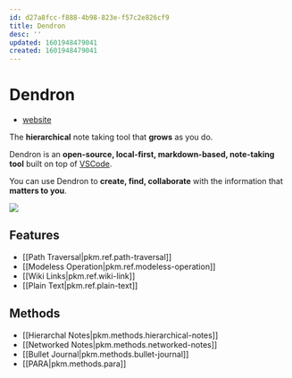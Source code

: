 ```yaml
---
id: d27a8fcc-f888-4b98-823e-f57c2e826cf9
title: Dendron
desc: ''
updated: 1601948479041
created: 1601948479041
---
```

# Dendron

- [website](https://dendron.so/notes/b0fe6ef7-1553-4280-bc45-a71824c2ce36.html)

The **hierarchical** note taking tool that **grows** as you do.

Dendron is an **open-source, local-first, markdown-based, note-taking tool** built on top of [VSCode](https://code.visualstudio.com/).

You can use Dendron to **create, find, collaborate** with the information that **matters to you**.

![](https://foundation-prod-assetspublic53c57cce-8cpvgjldwysl.s3-us-west-2.amazonaws.com/assets/images/graph-intro.gif)

## Features

- [[Path Traversal|pkm.ref.path-traversal]]
- [[Modeless Operation|pkm.ref.modeless-operation]]
- [[Wiki Links|pkm.ref.wiki-link]]
- [[Plain Text|pkm.ref.plain-text]]

## Methods

- [[Hierarchal Notes|pkm.methods.hierarchical-notes]]
- [[Networked Notes|pkm.methods.networked-notes]]
- [[Bullet Journal|pkm.methods.bullet-journal]]
- [[PARA|pkm.methods.para]]

